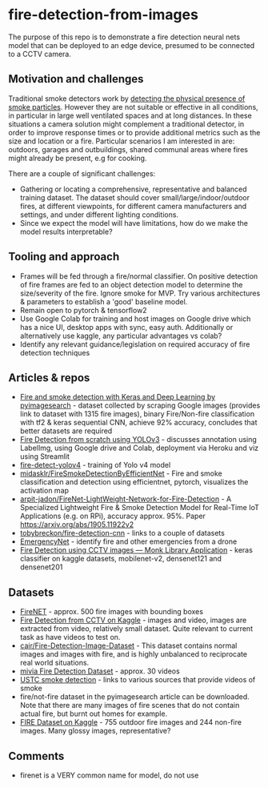 # fire-detection-from-images
The purpose of this repo is to demonstrate a fire detection neural nets model that can be deployed to an edge device, presumed to be connected to a CCTV camera.

## Motivation and challenges
Traditional smoke detectors work by [detecting the physical presence of smoke particles](https://www.nfpa.org/Public-Education/Staying-safe/Safety-equipment/Smoke-alarms/Ionization-vs-photoelectric). However they are not suitable or effective in all conditions, in particular in large well ventilated spaces and at long distances. In these situations a camera solution might complement a traditional detector, in order to improve response times or to provide additional metrics such as the size and location or a fire. Particular scenarios I am interested in are: outdoors, garages and outbuildings, shared communal areas where fires might already be present, e.g for cooking.

There are a couple of significant challenges:
* Gathering or locating a comprehensive, representative and balanced training dataset. The dataset should cover small/large/indoor/outdoor fires, at different viewpoints, for different camera manufacturers and settings, and under different lighting conditions.
* Since we expect the model will have limitations, how do we make the model results interpretable?

## Tooling and approach
* Frames will be fed through a fire/normal classifier. On positive detection of fire frames are fed to an object detection model to determine the size/severity of the fire. Ignore smoke for MVP. Try various architectures & parameters to establish a 'good' baseline model.
* Remain open to pytorch & tensorflow2
* Use Google Colab for training and host images on Google drive which has a nice UI, desktop apps with sync, easy auth. Additionally or alternatively use kaggle, any particular advantages vs colab?
* Identify any relevant guidance/legislation on required accuracy of fire detection techniques

## Articles & repos
* [Fire and smoke detection with Keras and Deep Learning by pyimagesearch](https://www.pyimagesearch.com/2019/11/18/fire-and-smoke-detection-with-keras-and-deep-learning/) - dataset collected by scraping Google images (provides link to dataset with  1315 fire images), binary Fire/Non-fire classification with tf2 & keras sequential CNN, achieve 92% accuracy, concludes that better datasets are required
* [Fire Detection from scratch using YOLOv3](https://medium.com/@b117020/fire-detection-using-neural-networks-4d52c5cd55c5) - discusses annotation using LabelImg, using Google drive and Colab, deployment via Heroku and viz using Streamlit
* [fire-detect-yolov4](https://github.com/gengyanlei/fire-detect-yolov4) - training of Yolo v4 model
* [midasklr/FireSmokeDetectionByEfficientNet](https://github.com/midasklr/FireSmokeDetectionByEfficientNet) - Fire and smoke classification and detection using efficientnet, pytorch, visualizes the activation map
* [arpit-jadon/FireNet-LightWeight-Network-for-Fire-Detection](https://github.com/arpit-jadon/FireNet-LightWeight-Network-for-Fire-Detection) - A Specialized Lightweight Fire & Smoke Detection Model for Real-Time IoT Applications (e.g. on RPi), accuracy approx. 95%. Paper https://arxiv.org/abs/1905.11922v2
* [tobybreckon/fire-detection-cnn](https://github.com/tobybreckon/fire-detection-cnn) - links to a couple of datasets
* [EmergencyNet](https://github.com/ckyrkou/EmergencyNet) - identify fire and other emergencies from a drone
* [Fire Detection using CCTV images — Monk Library Application](https://medium.com/towards-artificial-intelligence/fire-detection-using-cctv-images-monk-library-application-242df1fca2b9) - keras classifier on kaggle datasets, mobilenet-v2, densenet121 and densenet201

## Datasets
* [FireNET](https://github.com/OlafenwaMoses/FireNET) - approx. 500 fire images with bounding boxes
* [Fire Detection from CCTV on Kaggle](https://www.kaggle.com/ritupande/fire-detection-from-cctv) - images and video, images are extracted from video, relatively small dataset. Quite relevant to current task as have videos to test on.
* [cair/Fire-Detection-Image-Dataset](https://github.com/cair/Fire-Detection-Image-Dataset) - This dataset contains normal images and images with fire, and is highly unbalanced to reciprocate real world situations.
* [mivia Fire Detection Dataset](https://mivia.unisa.it/datasets/video-analysis-datasets/fire-detection-dataset/) - approx. 30 videos
* [USTC smoke detection](http://smoke.ustc.edu.cn/datasets.htm) - links to various sources that provide videos of smoke
* fire/not-fire dataset in the pyimagesearch article can be downloaded. Note that there are many images of fire scenes that do not contain actual fire, but burnt out homes for example.
* [FIRE Dataset on Kaggle](https://www.kaggle.com/phylake1337/fire-dataset) - 755 outdoor fire images and 244 non-fire images. Many glossy images, representative?

## Comments
* firenet is a VERY common name for model, do not use
